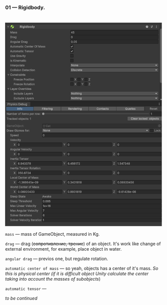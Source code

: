 ### 01 — Rigidbody.
#
#
#
![image](https://github.com/MrMarvinColex/Physics-in-Unity-YTCourse/blob/main/data/Ridigbody_and_info.png?raw=true)

`mass` — mass of GameObject, measured in Kg.

`drag` — drag (~~сопротивление, трение~~) of an object. It's work like change of external environment, for example, place object in water.

`angular drag` — previos one, but regulate rotation.

`automatic center of mass` — so yeah, objects has a center of it's mass. *So this is physical center (if it is difficult object Unity calculate the center taking into account the masses of subobjects*)

`automatic tensor` —

_to be continued_
